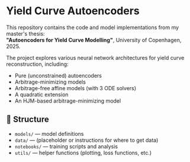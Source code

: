 # Yield Curve Autoencoders

This repository contains the code and model implementations from my master's thesis:  
**"Autoencoders for Yield Curve Modelling"**, University of Copenhagen, 2025.

The project explores various neural network architectures for yield curve reconstruction, including:
- Pure (unconstrained) autoencoders
- Arbitrage-minimizing models
- Arbitrage-free affine models (with 3 ODE solvers)
- A quadratic extension
- An HJM-based arbitrage-minimizing model

## 📁 Structure

- `models/` — model definitions
- `data/` — (placeholder or instructions for where to get data)
- `notebooks/` — training scripts and analysis
- `utils/` — helper functions (plotting, loss functions, etc.)
